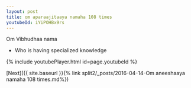 ```yaml
---
layout: post
title: om aparaajitaaya namaha 108 times
youtubeId: iYiPOHBx9rs
---
```

 
 
Om Vibhudhaa nama 
 
 -  Who is having specialized knowledge 
 
  
 
  
 
 
 
 
 
 


{% include youtubePlayer.html id=page.youtubeId %}
 
[Next]({{ site.baseurl }}{% link  split2/_posts/2016-04-14-Om aneeshaaya namaha 108 times.md%})
 
